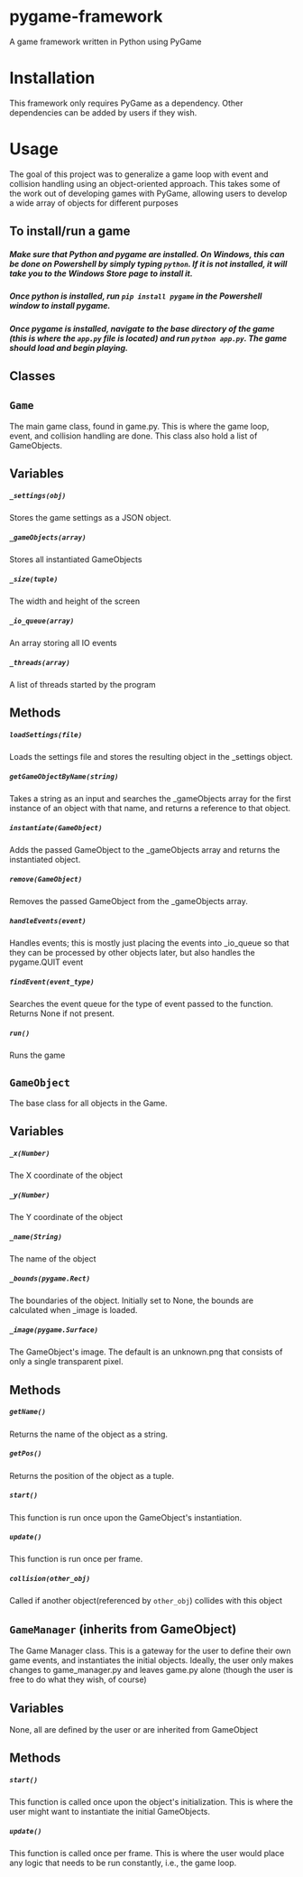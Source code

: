 # pygame-framework
  A game framework written in Python using PyGame

# Installation
  This framework only requires PyGame as a dependency. Other dependencies can be added by users if they wish.

# Usage
  The goal of this project was to generalize a game loop with event and collision handling using an object-oriented approach. This takes some of the work out of developing games with PyGame, allowing users to develop a wide array of objects for different purposes
  
  ## To install/run a game
   ##### Make sure that Python and pygame are installed. On Windows, this can be done on Powershell by simply typing `python`. If it is not installed, it will take you to the Windows Store page to install it.
   ##### Once python is installed, run `pip install pygame` in the Powershell window to install pygame.
   ##### Once pygame is installed, navigate to the base directory of the game (this is where the `app.py` file is located) and run `python app.py`. The game should load and begin playing.

## Classes


## `Game`
  The main game class, found in game.py. This is where the game loop, event, and collision handling are done. This class also hold a list of GameObjects.

## Variables

##### `_settings(obj)`
  Stores the game settings as a JSON object.

##### `_gameObjects(array)`
  Stores all instantiated GameObjects

##### `_size(tuple)`
  The width and height of the screen

##### `_io_queue(array)`
  An array storing all IO events

##### `_threads(array)`
  A list of threads started by the program

## Methods

##### `loadSettings(file)`
  Loads the settings file and stores the resulting object in the _settings object.

##### `getGameObjectByName(string)`
  Takes a string as an input and searches the _gameObjects array for the first instance of an object with that name, and returns a reference to that object.

##### `instantiate(GameObject)`
  Adds the passed GameObject to the _gameObjects array and returns the instantiated object.

##### `remove(GameObject)`
  Removes the passed GameObject from the _gameObjects array.

##### `handleEvents(event)`
  Handles events; this is mostly just placing the events into _io_queue so that they can be processed by other objects later, but also handles the pygame.QUIT event

##### `findEvent(event_type)`
  Searches the event queue for the type of event passed to the function. Returns None if not present.

##### `run()`
  Runs the game
  
  
  
  
  

## `GameObject`
  The base class for all objects in the Game.

## Variables

##### `_x(Number)`
  The X coordinate of the object

##### `_y(Number)`
  The Y coordinate of the object

##### `_name(String)`
The name of the object

##### `_bounds(pygame.Rect)`
  The boundaries of the object. Initially set to None, the bounds are calculated when _image is loaded.

##### `_image(pygame.Surface)`
  The GameObject's image. The default is an unknown.png that consists of only a single transparent pixel.

## Methods

##### `getName()`
  Returns the name of the object as a string.

##### `getPos()`
  Returns the position of the object as a tuple.

##### `start()`
  This function is run once upon the GameObject's instantiation.

##### `update()`
  This function is run once per frame.

##### `collision(other_obj)`
  Called if another object(referenced by `other_obj`) collides with this object
  
  
  
  
  

## `GameManager` (inherits from GameObject)
  The Game Manager class. This is a gateway for the user to define their own game events, and instantiates the initial objects. Ideally, the user only makes changes to game_manager.py and leaves game.py alone (though the user is free to do what they wish, of course)

## Variables
  None, all are defined by the user or are inherited from GameObject
  
## Methods

##### `start()`
  This function is called once upon the object's initialization. This is where the user might want to instantiate the initial GameObjects.

##### `update()`
  This function is called once per frame. This is where the user would place any logic that needs to be run constantly, i.e.,     the game loop.
